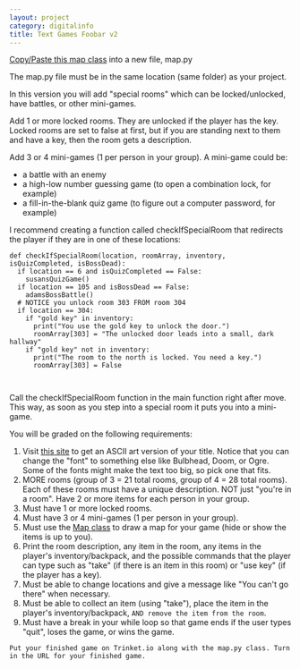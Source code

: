 ```yaml
---
layout: project
category: digitalinfo
title: Text Games Foobar v2
---
```


[Copy/Paste this map class](https://raw.githubusercontent.com/ohiofi/Python-map/master/map.py) into a new file, map.py

The map.py file must be in the same location (same folder) as your project.

In this version you will add "special rooms" which can be locked/unlocked, have battles, or other mini-games.

Add 1 or more locked rooms. They are unlocked if the player has the key. Locked rooms are set to false at first, but if you are standing next to them and have a key, then the room gets a description.

Add 3 or 4 mini-games (1 per person in your group). A mini-game could be:
  - a battle with an enemy
  - a high-low number guessing game (to open a combination lock, for example)
  - a fill-in-the-blank quiz game (to figure out a computer password, for example)

I recommend creating a function called checkIfSpecialRoom that redirects the player if they are in one of these locations:
```
def checkIfSpecialRoom(location, roomArray, inventory, isQuizCompleted, isBossDead):
  if location == 6 and isQuizCompleted == False:
    susansQuizGame()
  if location == 105 and isBossDead == False:
    adamsBossBattle()
  # NOTICE you unlock room 303 FROM room 304
  if location == 304:
    if "gold key" in inventory:
      print("You use the gold key to unlock the door.")
      roomArray[303] = "The unlocked door leads into a small, dark hallway"
    if "gold key" not in inventory:
      print("The room to the north is locked. You need a key.")
      roomArray[303] = False



```
Call the checkIfSpecialRoom function in the main function right after move. This way, as soon as you step into a special room it puts you into a mini-game.

You will be graded on the following requirements:

1. Visit [this site](http://patorjk.com/software/taag/#p=display&f=ANSI%20Shadow&t=Game%20Title) to get an ASCII art version of your title. Notice that you can change the "font" to something else like Bulbhead, Doom, or Ogre. Some of the fonts might make the text too big, so pick one that fits.
1. MORE rooms (group of 3 = 21 total rooms, group of 4 = 28 total rooms). Each of these rooms must have a unique description. NOT just "you're in a room". Have 2 or more items for each person in your group.
1. Must have 1 or more locked rooms.
1. Must have 3 or 4 mini-games (1 per person in your group).
1. Must use the [Map class](https://raw.githubusercontent.com/ohiofi/Python-map/master/map.py) to draw a map for your game (hide or show the items is up to you).
1. Print the room description, any item in the room, any items in the player's inventory/backpack, and the possible commands that the player can type such as "take" (if there is an item in this room) or "use key" (if the player has a key).
1. Must be able to change locations and give a message like "You can't go there" when necessary.
1. Must be able to collect an item (using "take"), place the item in the player's inventory/backpack, ```AND remove the item from the room```.
1. Must have a break in your while loop so that game ends if the user types "quit", loses the game, or wins the game.

``` Put your finished game on Trinket.io along with the map.py class. Turn in the URL for your finished game. ```
